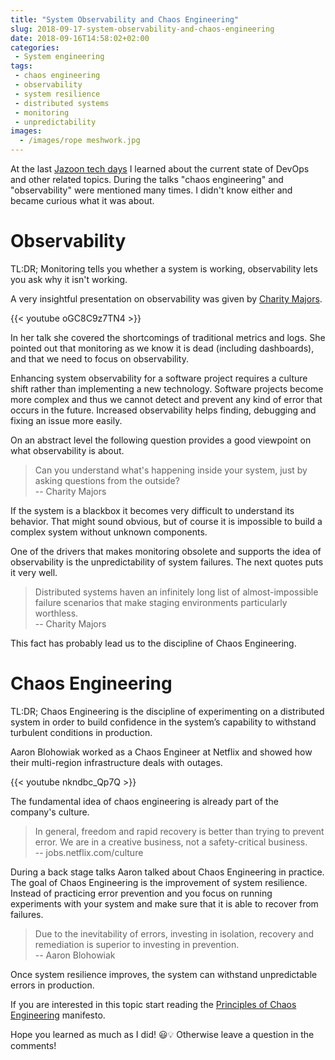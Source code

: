 ```yaml
---
title: "System Observability and Chaos Engineering"
slug: 2018-09-17-system-observability-and-chaos-engineering
date: 2018-09-16T14:58:02+02:00
categories:
 - System engineering
tags:
 - chaos engineering
 - observability
 - system resilience
 - distributed systems
 - monitoring
 - unpredictability
images:
  - /images/rope meshwork.jpg
---
```


At the last [Jazoon tech days](https://jazoon.com/) I learned about the current state of DevOps and other related topics. During the talks "chaos engineering" and "observability" were mentioned many times. I didn't know either and became curious what it was about.
<!--more-->

# Observability

TL:DR; Monitoring tells you whether a system is working, observability lets you ask why it isn't working.

A very insightful presentation on observability was given by [Charity Majors](https://twitter.com/mipsytipsy).

{{< youtube oGC8C9z7TN4 >}}

In her talk she covered the shortcomings of traditional metrics and logs. She pointed out that monitoring as we know it is dead (including dashboards), and that we need to focus on observability.

Enhancing system observability for a software project requires a culture shift rather than implementing a new technology. Software projects become more complex and thus we cannot detect and prevent any kind of error that occurs in the future. Increased observability helps finding, debugging and fixing an issue more easily.

On an abstract level the following question provides a good viewpoint on what observability is about.

> Can you understand what's happening inside your system, just by asking questions from the outside?  
> -- Charity Majors

If the system is a blackbox it becomes very difficult to understand its behavior. That might sound obvious, but of course it is impossible to build a complex system without unknown components.

One of the drivers that makes monitoring obsolete and supports the idea of observability is the unpredictability of system failures. The next quotes puts it very well.

> Distributed systems haven an infinitely long list of almost-impossible failure scenarios that make staging environments particularly worthless.  
> -- Charity Majors

This fact has probably lead us to the discipline of Chaos Engineering.

# Chaos Engineering

TL:DR; Chaos Engineering is the discipline of experimenting on a distributed system in order to build confidence in the system’s capability to withstand turbulent conditions in production.

Aaron Blohowiak worked as a Chaos Engineer at Netflix and showed how their multi-region infrastructure deals with outages.

{{< youtube nkndbc_Qp7Q >}}

The fundamental idea of chaos engineering is already part of the company's culture.

> In general, freedom and rapid recovery is better than trying to prevent error. We are in a creative business, not a safety-critical business.  
> -- jobs.netflix.com/culture

During a back stage talks Aaron talked about Chaos Engineering in practice. The goal of Chaos Engineering is the improvement of system resilience. Instead of practicing error prevention and you focus on running experiments with your system and make sure that it is able to recover from failures.

> Due to the inevitability of errors, investing in isolation, recovery and remediation is superior to investing in prevention.  
> -- Aaron Blohowiak

Once system resilience improves, the system can withstand unpredictable errors in production.

If you are interested in this topic start reading the [Principles of Chaos Engineering](https://principlesofchaos.org/) manifesto.

Hope you learned as much as I did! 😃💡 Otherwise leave a question in the comments!